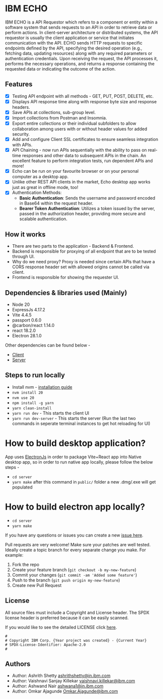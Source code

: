 <!-- This should be the location of the title of the repository, normally the short name -->
# IBM ECHO
IBM ECHO is a API Requestor which refers to a component or entity within a software system that sends requests to an API in order to retrieve data or perform actions. In client-server architecture or distributed systems, the API requestor is usually the client application or service that initiates communication with the API. ECHO sends HTTP requests to specific endpoints defined by the API, specifying the desired operation (e.g., fetching data, updating resources) along with any required parameters or authentication credentials. Upon receiving the request, the API processes it, performs the necessary operations, and returns a response containing the requested data or indicating the outcome of the action.

## Features
- [x]  Testing API endpoint with all methods - GET, PUT, POST, DELETE, etc.
- [x]  Displays API response time along with response byte size and response headers.
- [x]  Save APIs at collections, sub-group level.
- [x]  Import collections from Postman and Insomnia.
- [x]  Export entire collections or their individual subfolders to allow collaboration among users with or without header values for added security.
- [x]  Add and configure Client SSL certificates to ensure seamless integration with APIs.
- [x]  API Chaining - now run APIs sequentially with the ability to pass on real-time responses and other data to subsequent APIs in the chain. An excellent feature to perform integration tests, run dependent APIs and more!
- [x]  Echo can be run on your favourite browser or on your personal computer as a desktop app.
- [x]  Unlike other REST API clients in the market, Echo desktop app works just as great in offline mode, too!
- [x]  Authentication Methods:
   - **Basic Authentication**: Sends the username and password encoded in Base64 within the request header.
   - **Bearer Token Authentication**: Utilizes a token issued by the server, passed in the authorization header, providing more secure and scalable authentication.

## How it works
- There are two parts to the application - Backend & Frontend.
- Backend is responsible for proxying of all endpoint that are to be tested through UI.
- Why do we need proxy? Proxy is needed since certain APIs that have a CORS response header set with allowed origins cannot be called via client.
- Frontend is responsible for showing the requester UI.

## Dependencies & libraries used (Mainly)
- Node 20
- ExpressJs 4.17.2
- Vite 4.4.5
- passport 0.6.0
- @carbon/react 1.14.0
- react 18.2.0
- Electron 28.1.0

Other dependencies can be found below - 
- [Client](https://github.ibm.com/Project-X/ECHO/blob/main/package.json)
- [Server](https://github.ibm.com/Project-X/ECHO/blob/main/server/package.json)


## Steps to run locally
- Install nvm - [installation guide](https://formulae.brew.sh/formula/nvm)
- `nvm install 20`
- `nvm use 20`
- `npm install -g yarn`
- `yarn clean-install`
- `yarn run dev` - This starts the client UI
- `yarn run dev-server` - This starts the server (Run the last two commands in seperate terminal instances to get hot reloading for UI)

# How to build desktop application?

App uses [ElectronJs](https://www.electronjs.org/) in order to package Vite+React app into Native desktop app, so in order to run native app locally, please follow the below steps - 
- `cd server`
- `yarn make` after this command in `public/` folder a new .dmg/.exe will get populated


# How to build electron app locally?

- `cd server`
- `yarn make`


<!-- Questions can be useful but optional, this gives you a place to say, "This is how to contact this project maintainers or create PRs -->
If you have any questions or issues you can create a new [issue here][issues].

Pull requests are very welcome! Make sure your patches are well tested.
Ideally create a topic branch for every separate change you make. For
example:

1. Fork the repo
2. Create your feature branch (`git checkout -b my-new-feature`)
3. Commit your changes (`git commit -am 'Added some feature'`)
4. Push to the branch (`git push origin my-new-feature`)
5. Create new Pull Request

## License

All source files must include a Copyright and License header. The SPDX license header is 
preferred because it can be easily scanned.

If you would like to see the detailed LICENSE click [here](LICENSE).

```text
#
# Copyright IBM Corp. {Year project was created} - {Current Year}
# SPDX-License-Identifier: Apache-2.0
#
```
## Authors

- Author: Ashrith Shetty <ashrithshetty@in.ibm.com>
- Author: Vaishnavi Sanjay Killekar <vaishnavi.killekar@ibm.com>
- Author: Ashwand Nair <ashwana1@in.ibm.com>
- Author: Omkar Ajagunde <Omkar.Ajagunde@ibm.com>

[issues]: https://github.com/IBM/repo-template/issues/new
